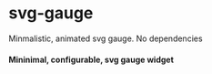 # svg-gauge
Minmalistic, animated svg gauge. No dependencies


#### Mininimal, configurable, svg gauge widget

